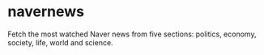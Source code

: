 # navernews
Fetch the most watched Naver news from five sections: politics, economy, society, life, world and science.
